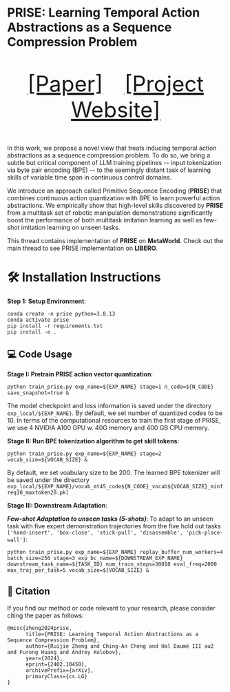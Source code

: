 # PRISE: Learning Temporal Action Abstractions as a Sequence Compression Problem
<p align="center" style="font-size: 50px">
   <a href="https://arxiv.org/pdf/2402.10450.pdf">[Paper]</a>&emsp;<a href="">[Project Website]</a>
</p>

In this work, we propose a novel view that treats inducing temporal action abstractions as a sequence compression problem. To do so, we bring a subtle but critical component of LLM training pipelines -- input tokenization via byte pair encoding (BPE) -- to the seemingly distant task of learning skills of variable time span in continuous control domains. 

We introduce an approach called Primitive Sequence Encoding (**PRISE**) that combines continuous action quantization with BPE to learn powerful action abstractions. We empirically show that high-level skills discovered by **PRISE** from a multitask set of robotic manipulation demonstrations significantly boost the performance of both multitask imitation learning as well as few-shot imitation learning on unseen tasks. 

This thread contains implementation of **PRISE** on **MetaWorld**. Check out the main thread to see PRISE implementation on **LIBERO**.

# 🛠️ Installation Instructions

**Step 1: Setup Environment**: 
```
conda create -n prise python=3.8.13
conda activate prise
pip install -r requirements.txt
pip install -e .
```



## 💻 Code Usage

**Stage I: Pretrain PRISE action vector quantization**: 
```
python train_prise.py exp_name=${EXP_NAME} stage=1 n_code=${N_CODE} save_snapshot=true &
```
The model checkpoint and loss information is saved under the directory ``exp_local/${EXP_NAME}``. By default, we set number of quantized codes to be 10. In terms of the computational resources to train the first stage of PRISE, we use 4 NVIDIA A100 GPU w. 40G memory and 400 GB CPU memory. 


**Stage II: Run BPE tokenization algorithm to get skill tokens**: 
```
python train_prise.py exp_name=${EXP_NAME} stage=2 vocab_size=${VOCAB_SIZE} &
```
By default, we set voabulary size to be 200. The learned BPE tokenizer will be saved under the directory ``exp_local/${EXP_NAME}/vocab_mt45_code${N_CODE}_vocab${VOCAB_SIZE}_minfreq10_maxtoken20.pkl``


**Stage III: Downstream Adaptation**:


***Few-shot Adaptation to unseen tasks (5-shots)***:
To adapt to an unseen task with five expert demonstration trajectories from the five hold out tasks ``['hand-insert', 'box-close', 'stick-pull', 'disassemble', 'pick-place-wall']``:
```
python train_prise.py exp_name=${EXP_NAME} replay_buffer_num_workers=4 batch_size=256 stage=3 exp_bc_name=${DOWNSTREAM_EXP_NAME} downstream_task_name=${TASK_ID} num_train_steps=30010 eval_freq=2000 max_traj_per_task=5 vocab_size=${VOCAB_SIZE} &
```


## 📝 Citation

If you find our method or code relevant to your research, please consider citing the paper as follows:

```
@misc{zheng2024prise,
      title={PRISE: Learning Temporal Action Abstractions as a Sequence Compression Problem}, 
      author={Ruijie Zheng and Ching-An Cheng and Hal Daumé III au2 and Furong Huang and Andrey Kolobov},
      year={2024},
      eprint={2402.10450},
      archivePrefix={arXiv},
      primaryClass={cs.LG}
}
```



